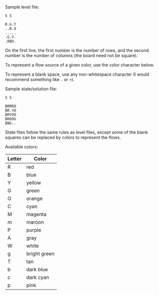 Sample level file:

```
5 5

R.G.Y
..B.O
.....
.G.Y.
.RBO.
```

On the first line, the first number is the number of rows, and the second number is the number of columns (the board need not be square).

To represent a flow source of a given color, use the color character below.

To represent a blank space, use any non-whitespace character (I would recommend something like `.` or `+`).

Sample state/solution file:

```
5 5

BRRRO
BR.YO
BRYOO
BROOG
BBG..
```

State files follow the same rules as level files, except some of the blank squares can be replaced by colors to represent the flows.

Available colors:

| Letter | Color        |
|--------|--------------|
| R      | red          |
| B      | blue         |
| Y      | yellow       |
| G      | green        |
| O      | orange       |
| C      | cyan         |
| M      | magenta      |
| m      | maroon       |
| P      | purple       |
| A      | gray         |
| W      | white        |
| g      | bright green |
| T      | tan          |
| b      | dark blue    |
| c      | dark cyan    |
| p      | pink         |